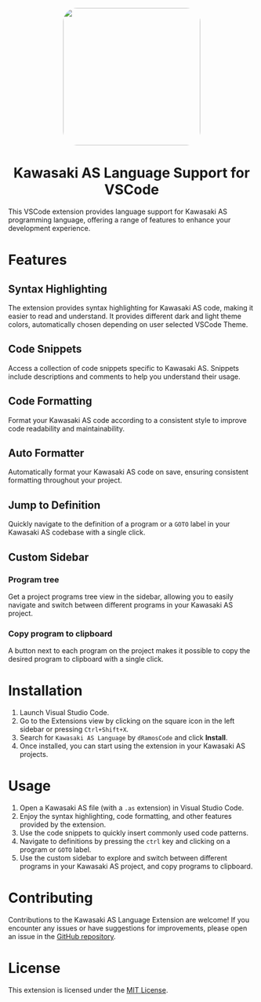 <p align="center" > 
<img src="https://github.com/dRamosCode/kawasaki-as-vscode-extension/blob/main/docs/ASLogo.png?raw=true" style="+box-shadow:!0 !0 !1.5em !grey; height:20em; border-radius:10%"></img></p>

<h1 align="center">Kawasaki AS Language Support for VSCode</h1>

This VSCode extension provides language support for Kawasaki AS programming language, offering a range of features to enhance your development experience.

# Features

## Syntax Highlighting

The extension provides syntax highlighting for Kawasaki AS code, making it easier to read and understand. It provides different dark and light theme colors, automatically chosen depending on user selected VSCode Theme.

## Code Snippets

Access a collection of code snippets specific to Kawasaki AS. Snippets include descriptions and comments to help you understand their usage.

## Code Formatting

Format your Kawasaki AS code according to a consistent style to improve code readability and maintainability.

## Auto Formatter

Automatically format your Kawasaki AS code on save, ensuring consistent formatting throughout your project.

## Jump to Definition

Quickly navigate to the definition of a program or a `GOTO` label in your Kawasaki AS codebase with a single click.

## Custom Sidebar

### Program tree

Get a project programs tree view in the sidebar, allowing you to easily navigate and switch between different programs in your Kawasaki AS project.

### Copy program to clipboard

A button next to each program on the project makes it possible to copy the desired program to clipboard with a single click.

# Installation

1. Launch Visual Studio Code.
2. Go to the Extensions view by clicking on the square icon in the left sidebar or pressing `Ctrl+Shift+X`.
3. Search for `Kawasaki AS Language` by `dRamosCode` and click **Install**.
4. Once installed, you can start using the extension in your Kawasaki AS projects.

# Usage

1. Open a Kawasaki AS file (with a `.as` extension) in Visual Studio Code.
2. Enjoy the syntax highlighting, code formatting, and other features provided by the extension.
3. Use the code snippets to quickly insert commonly used code patterns.
4. Navigate to definitions by pressing the `ctrl` key and clicking on a program or `GOTO` label.
5. Use the custom sidebar to explore and switch between different programs in your Kawasaki AS project, and copy programs to clipboard.

# Contributing

Contributions to the Kawasaki AS Language Extension are welcome! If you encounter any issues or have suggestions for improvements, please open an issue in the [GitHub repository](https://github.com/dRamosCode/kawasaki-as-vscode-extension).

# License

This extension is licensed under the [MIT License](https://github.com/dRamosCode/kawasaki-as-vscode-extension/blob/main/LICENSE).
